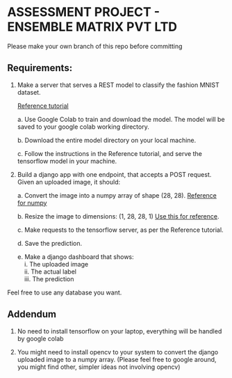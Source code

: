 # ASSESSMENT PROJECT - ENSEMBLE MATRIX PVT LTD

Please make your own branch of this repo before committing

## Requirements:
1. Make a server that serves a REST model to classify the fashion MNIST dataset. 

    [Reference tutorial](https://www.tensorflow.org/tfx/tutorials/serving/rest_simple)

    a. Use Google Colab to train and download the model. The model will be saved to your google colab working directory.

    b. Download the entire model directory on your local machine.

    c. Follow the instructions in the Reference tutorial, and serve the tensorflow model in your machine.

2. Build a django app with one endpoint, that accepts a POST request.
Given an uploaded image, it should:

    a. Convert the image into a numpy array of shape (28, 28). [Reference for numpy](https://numpy.org/doc/)
    
    b. Resize the image to dimensions: (1, 28, 28, 1) [Use this  for reference](https://numpy.org/doc/stable/reference/generated/numpy.reshape.html).

    c. Make requests to the tensorflow server, as per the Reference tutorial.

    d. Save the prediction.

    e. Make a django dashboard that shows:<br>
        &nbsp;&nbsp;&nbsp;&nbsp;i. The uploaded image<br>
        &nbsp;&nbsp;&nbsp;&nbsp;ii. The actual label<br>
        &nbsp;&nbsp;&nbsp;&nbsp;iii. The prediction

Feel free to use any database you want.

## Addendum

1. No need to install tensorflow on your laptop, everything will be handled by google colab

2. You might need to install opencv to your system to convert the django uploaded image to a numpy array. (Please feel free to google around, you might find other, simpler ideas not involving opencv)
